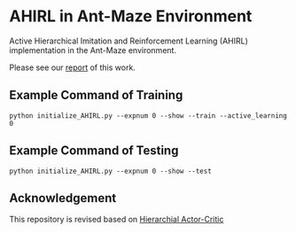 # AHIRL in Ant-Maze Environment
Active Hierarchical Imitation and Reinforcement Learning (AHIRL) implementation in the Ant-Maze environment.

Please see our [report](https://chrisyrniu.github.io/files/report_ahirl.pdf) of this work.

## Example Command of Training
`python initialize_AHIRL.py --expnum 0 --show --train --active_learning 0`

## Example Command of Testing
`python initialize_AHIRL.py --expnum 0 --show --test`

## Acknowledgement
This repository is revised based on [Hierarchial Actor-Critic](https://github.com/andrew-j-levy/Hierarchical-Actor-Critc-HAC-)

